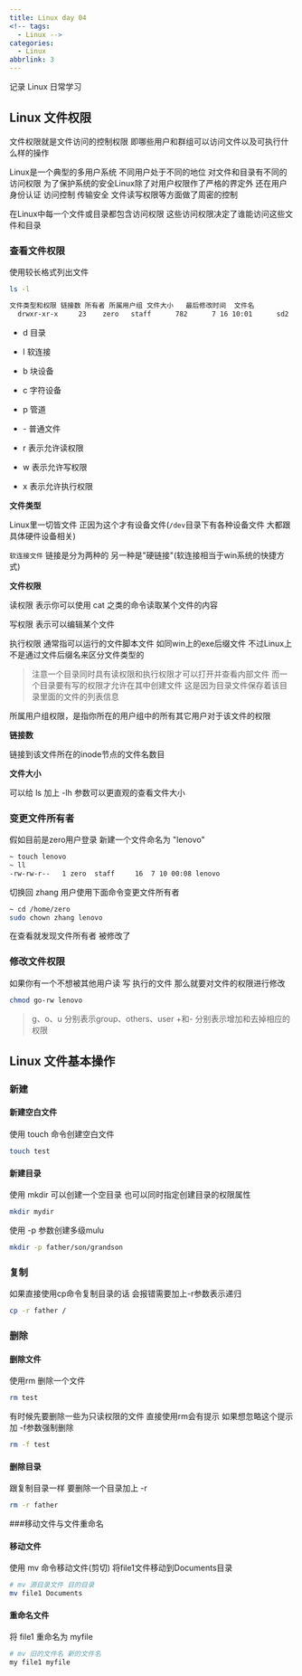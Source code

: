 ```yaml
---
title: Linux day 04
<!-- tags: 
  - Linux -->
categories:
  - Linux
abbrlink: 3
---
```


记录 Linux 日常学习
<!-- more --> 

## Linux 文件权限

文件权限就是文件访问的控制权限 即哪些用户和群组可以访问文件以及可执行什么样的操作

Linux是一个典型的多用户系统 不同用户处于不同的地位 对文件和目录有不同的访问权限 为了保护系统的安全Linux除了对用户权限作了严格的界定外 还在用户身份认证 访问控制 传输安全 文件读写权限等方面做了周密的控制

在Linux中每一个文件或目录都包含访问权限 这些访问权限决定了谁能访问这些文件和目录

### 查看文件权限

使用较长格式列出文件

```sh
ls -l
```

```sh
文件类型和权限 链接数 所有者 所属用户组 文件大小   最后修改时间  文件名
  drwxr-xr-x     23    zero   staff      782      7 16 10:01      sd2
```

- d 目录
- l 软连接
- b 块设备
- c 字符设备
- p 管道
- \- 普通文件

- r 表示允许读权限
- w 表示允许写权限
- x 表示允许执行权限

**文件类型**

Linux里一切皆文件 正因为这个才有设备文件(`/dev`目录下有各种设备文件 大都跟具体硬件设备相关)

`软连接文件` 链接是分为两种的 另一种是"硬链接"(软连接相当于win系统的快捷方式)

**文件权限**

读权限 表示你可以使用 cat 之类的命令读取某个文件的内容

写权限 表示可以编辑某个文件

执行权限 通常指可以运行的文件脚本文件 如同win上的exe后缀文件 不过Linux上不是通过文件后缀名来区分文件类型的

 > 注意一个目录同时具有读权限和执行权限才可以打开并查看内部文件 而一个目录要有写的权限才允许在其中创建文件 这是因为目录文件保存着该目录里面的文件的列表信息
 
所属用户组权限，是指你所在的用户组中的所有其它用户对于该文件的权限

**链接数**

链接到该文件所在的inode节点的文件名数目

**文件大小**

可以给 ls 加上 -lh 参数可以更直观的查看文件大小

### 变更文件所有者

假如目前是zero用户登录 新建一个文件命名为 "lenovo"

```sh
~ touch lenovo
~ ll
-rw-rw-r--   1 zero  staff     16  7 10 00:08 lenovo
```

切换回 zhang 用户使用下面命令变更文件所有者

```sh
~ cd /home/zero
sudo chown zhang lenovo
```

在查看就发现文件所有者 被修改了


### 修改文件权限

如果你有一个不想被其他用户读 写 执行的文件 那么就要对文件的权限进行修改

```sh
chmod go-rw lenovo
```

> g、o、u 分别表示group、others、user +和- 分别表示增加和去掉相应的权限

## Linux 文件基本操作

### 新建

#### 新建空白文件

使用 touch 命令创建空白文件

```sh
touch test
```

#### 新建目录

使用 mkdir 可以创建一个空目录 也可以同时指定创建目录的权限属性

```sh
mkdir mydir
```

使用 -p 参数创建多级mulu

```sh
mkdir -p father/son/grandson
```

### 复制

如果直接使用cp命令复制目录的话 会报错需要加上-r参数表示递归

```sh
cp -r father /
```

### 删除

#### 删除文件

使用rm 删除一个文件

```sh
rm test
```

有时候先要删除一些为只读权限的文件 直接使用rm会有提示 如果想忽略这个提示加 -f参数强制删除

```sh
rm -f test
```

#### 删除目录

跟复制目录一样 要删除一个目录加上 -r

```sh
rm -r father
```

###移动文件与文件重命名

#### 移动文件

使用 mv 命令移动文件(剪切) 将file1文件移动到Documents目录

```sh
# mv 源目录文件 目的目录
mv file1 Documents
```

#### 重命名文件

将 file1 重命名为 myfile

```sh
# mv 旧的文件名 新的文件名
my file1 myfile
```